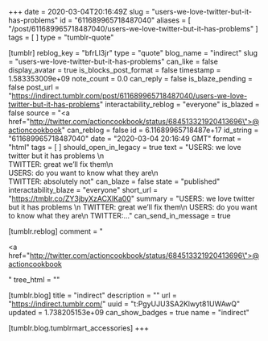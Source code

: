 +++
date = 2020-03-04T20:16:49Z
slug = "users-we-love-twitter-but-it-has-problems"
id = "611689965718487040"
aliases = [ "/post/611689965718487040/users-we-love-twitter-but-it-has-problems" ]
tags = [ ]
type = "tumblr-quote"

[tumblr]
reblog_key = "bfrLl3jr"
type = "quote"
blog_name = "indirect"
slug = "users-we-love-twitter-but-it-has-problems"
can_like = false
display_avatar = true
is_blocks_post_format = false
timestamp = 1.583353009e+09
note_count = 0.0
can_reply = false
is_blaze_pending = false
post_url = "https://indirect.tumblr.com/post/611689965718487040/users-we-love-twitter-but-it-has-problems"
interactability_reblog = "everyone"
is_blazed = false
source = "<a href=\"http://twitter.com/actioncookbook/status/684513321920413696\">@actioncookbook</a>"
can_reblog = false
id = 6.11689965718487e+17
id_string = "611689965718487040"
date = "2020-03-04 20:16:49 GMT"
format = "html"
tags = [ ]
should_open_in_legacy = true
text = "USERS: we love twitter but it has problems \n<br/>TWITTER: great we&rsquo;ll fix them\n<br/>USERS: do you want to know what they are\n<br/>TWITTER: absolutely not"
can_blaze = false
state = "published"
interactability_blaze = "everyone"
short_url = "https://tmblr.co/ZY3jbyXzACXlKa00"
summary = "USERS: we love twitter but it has problems \n TWITTER: great we’ll fix them\n USERS: do you want to know what they are\n TWITTER:..."
can_send_in_message = true

[tumblr.reblog]
comment = "<p><a href=\"http://twitter.com/actioncookbook/status/684513321920413696\">@actioncookbook</a></p>"
tree_html = ""

[tumblr.blog]
title = "indirect"
description = ""
url = "https://indirect.tumblr.com/"
uuid = "t:PgyUJU3SA2Klwyt81UWAwQ"
updated = 1.738205153e+09
can_show_badges = true
name = "indirect"

[tumblr.blog.tumblrmart_accessories]
+++
